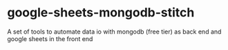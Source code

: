 # google-sheets-mongodb-stitch
A set of tools to automate data io with mongodb (free tier) as back end and google sheets in the front end
